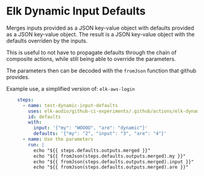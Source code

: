 # Elk Dynamic Input Defaults

Merges inputs provided as a JSON key-value object with defaults provided as a
JSON key-value object. The result is a JSON key-value object with the defaults
overriden by the inputs.

This is useful to not have to propagate defaults through the chain of composite
actions, while still being able to override the parameters.

The parameters then can be decoded with the `fromJson` function that 
github provides.

Example use, a simplified version of: `elk-aws-login`

```yaml
    steps:
      - name: test-dynamic-input-defaults
        uses: elk-audio/github-ci-experiments/.github/actions/elk-dynamic-input-defaults@main
        id: defaults
        with: 
          input: '{"my": "WOOOO", "are": "dynamic"}'
          defaults: '{"my": "2", "input": "3", "are": "4"}'
      - name: Use the parameters  
        run: |
          echo "${{ steps.defaults.outputs.merged }}"
          echo "${{ fromJson(steps.defaults.outputs.merged).my }}"
          echo "${{ fromJson(steps.defaults.outputs.merged).input }}"
          echo "${{ fromJson(steps.defaults.outputs.merged).are }}"
```

